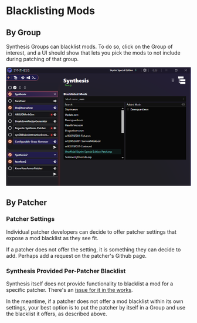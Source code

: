 # Blacklisting Mods

## By Group
Synthesis Groups can blacklist mods.  To do so, click on the Group of interest, and a UI should show that lets you pick the mods to not include during patching of that group.

![Blacklisting by Group](images/blacklist-by-group.png)

## By Patcher
### Patcher Settings
Individual patcher developers can decide to offer patcher settings that expose a mod blacklist as they see fit.

If a patcher does not offer the setting, it is something they can decide to add.  Perhaps add a request on the patcher's Github page.

### Synthesis Provided Per-Patcher Blacklist
Synthesis itself does not provide functionality to blacklist a mod for a specific patcher.  There's an [issue for it in the works](https://github.com/Mutagen-Modding/Synthesis/issues/285).

In the meantime, if a patcher does not offer a mod blacklist within its own settings, your best option is to put the patcher by itself in a Group and use the blacklist it offers, as described above.
